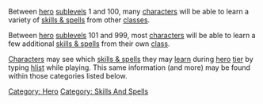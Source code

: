 Between [hero](:Category:_Hero.md "wikilink")
[sublevels](Sublevel.md "wikilink") 1 and 100, many
[characters](:Category:_Characters.md "wikilink") will be able to learn
a variety of [skills &
spells](:Category:_Skills_And_Spells.md "wikilink") from other
[classes](:Category:_Classes.md "wikilink").

Between [hero](:Category:_Hero.md "wikilink")
[sublevels](Sublevel.md "wikilink") 101 and 999, most
[characters](:Category:_Characters.md "wikilink") will be able to learn
a few additional [skills &
spells](:Category:_Skills_And_Spells.md "wikilink") from their own
[class](:Category:_Classes.md "wikilink").

[Characters](:Category:_Characters.md "wikilink") may see which [skills
& spells](:Category:_Skills_And_Spells.md "wikilink") they may
[learn](Practice.md "wikilink") during
[hero](:Category:_Hero.md "wikilink")
[tier](:Category:_Tiers.md "wikilink") by typing
[hlist](Hlist.md "wikilink") while playing. This same information (and
more) may be found within those categories listed below.

[Category: Hero](Category:_Hero "wikilink") [Category: Skills And
Spells](Category:_Skills_And_Spells "wikilink")
